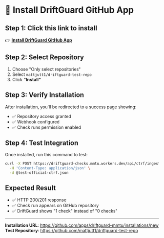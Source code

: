 # 🚀 Install DriftGuard GitHub App

## Step 1: Click this link to install
👉 **[Install DriftGuard GitHub App](https://github.com/apps/driftguard-mmtu/installations/new)**

## Step 2: Select Repository
1. Choose "Only select repositories"
2. Select `mattjutt1/driftguard-test-repo`
3. Click **"Install"**

## Step 3: Verify Installation
After installation, you'll be redirected to a success page showing:
- ✅ Repository access granted
- ✅ Webhook configured
- ✅ Check runs permission enabled

## Step 4: Test Integration
Once installed, run this command to test:

```bash
curl -X POST https://driftguard-checks.mmtu.workers.dev/api/ctrf/ingest \
  -H 'Content-Type: application/json' \
  -d @test-official-ctrf.json
```

## Expected Result
- ✅ HTTP 200/201 response
- ✅ Check run appears on GitHub repository
- ✅ DriftGuard shows "1 check" instead of "0 checks"

---

**Installation URL**: https://github.com/apps/driftguard-mmtu/installations/new
**Test Repository**: https://github.com/mattjutt1/driftguard-test-repo